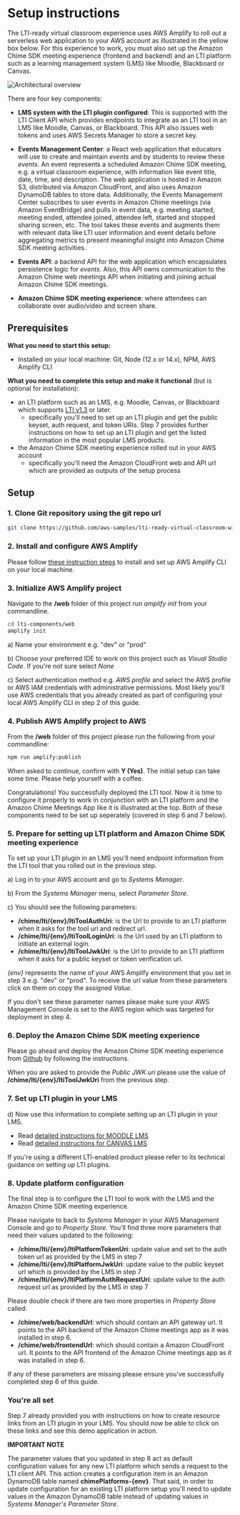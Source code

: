 # Setup instructions

The LTI-ready virtual classroom experience uses AWS Amplify to roll out a serverless web application to your AWS account as illustrated in the yellow box below. For this experience to work, you must also set up the Amazon Chime SDK meeting experience (frontend and backend) and an LTI platform such as a learning management system (LMS) like Moodle, Blackboard or Canvas.

![Architectural overview](../doc/chime-lti-architectural-overview.png)

There are four key components:

- **LMS system with the LTI plugin configured**: This is supported with the LTI Client API which provides endpoints to integrate as an LTI tool in an LMS like Moodle, Canvas, or Blackboard. This API also issues web tokens and uses AWS Secrets Manager to store a secret key.

- **Events Management Center**: a React web application that educators will use to create and maintain _events_ and by students to review these _events_. An event represents a scheduled Amazon Chime SDK meeting, e.g. a virtual classroom experience, with information like event title, date, time, and description. The web application is hosted in Amazon S3, distributed via Amazon CloudFront, and also uses Amazon DynamoDB tables to store data. Additionally, the Events Management Center subscribes to user events in Amazon Chime meetings (via Amazon EventBridge) and pulls in event data, e.g. meeting started, meeting ended, attendee joined, attendee left, started and stopped sharing screen, etc. The tool takes these events and augments them with relevant data like LTI user information and event details before aggregating metrics to present meaningful insight into Amazon Chime SDK meeting activities.

- **Events API**: a backend API for the web application which encapsulates persistence logic for _events_. Also, this API owns communication to the Amazon Chime web meetings API when initiating and joining actual Amazon Chime SDK meetings.

- **Amazon Chime SDK meeting experience**: where attendees can collaborate over audio/video and screen share.

## Prerequisites

**What you need to start this setup:**

- Installed on your local machine: Git, Node (12.x or 14.x), NPM, AWS Amplify CLI

**What you need to complete this setup and make it functional** (but is optional for installation):

- an LTI platform such as an LMS, e.g. Moodle, Canvas, or Blackboard which supports [LTI v1.3](https://www.imsglobal.org/spec/lti/v1p3/#overview) or later.
  - specifically you'll need to set up an LTI plugin and get the public keyset, auth request, and token URIs. Step 7 provides further instructions on how to set up an LTI plugin and get the listed information in the most popular LMS products.
- the Amazon Chime SDK meeting experience rolled out in your AWS account
  - specifically you'll need the Amazon CloudFront web and API url which are provided as outputs of the setup process

## Setup

### 1. Clone Git repository using the git repo url

```bash
git clone https://github.com/aws-samples/lti-ready-virtual-classroom-with-amazon-chime-sdk
```

### 2. Install and configure AWS Amplify

Please follow [these instruction steps](https://docs.amplify.aws/cli/start/install) to install and set up AWS Amplify CLI on your local machine.

### 3. Initialize AWS Amplify project

Navigate to the **/web** folder of this project run _amplify init_ from your commandline.

```bash
cd lti-components/web
amplify init
```

a) Name your environment e.g. "dev" or "prod"

b) Choose your preferred IDE to work on this project such as _Visual Studio Code_. If you're not sure select _None_

c) Select authentication method e.g. _AWS profile_ and select the AWS profile or AWS IAM credentials with administrative permissions. Most likely you'll use AWS credentials that you already created as part of configuring your local AWS Amplify CLI in step 2 of this guide.

### 4. Publish AWS Amplify project to AWS

From the **/web** folder of this project please run the following from your commandline:

```bash
npm run amplify:publish
```

When asked to continue, confirm with **Y (Yes)**. The initial setup can take some time. Please help yourself with a coffee.

Congratulations! You successfully deployed the LTI tool. Now it is time to configure it properly to work in conjunction with an LTI platform and the Amazon Chime Meetings App like it is illustrated at the top. Both of these components need to be set up seperately (covered in step 6 and 7 below).

### 5. Prepare for setting up LTI platform and Amazon Chime SDK meeting experience

To set up your LTI plugin in an LMS you'll need endpoint information from the LTI tool that you rolled out in the previous step.

a) Log in to your AWS account and go to _Systems Manager_.

b) From the _Systems Manager_ menu, select _Parameter Store_.

c) You should see the following parameters:

- **/chime/lti/{env}/ltiToolAuthUri**: is the Url to provide to an LTI platform when it asks for the tool url and redirect url.
- **/chime/lti/{env}/ltiToolLoginUri**: is the Url used by an LTI platform to initiate an external login.
- **/chime/lti/{env}/ltiToolJwkUri**: is the Url to provide to an LTI platform when it asks for a public keyset or token verification url.

_{env}_ represents the name of your AWS Amplify environment that you set in step 3 e.g. "dev" or "prod".
To receive the url value from these parameters click on them on copy the assigned _Value_.

If you don't see these parameter names please make sure your AWS Management Console is set to the AWS region which was targeted for deployment in step 4.

### 6. Deploy the Amazon Chime SDK meeting experience

Please go ahead and deploy the Amazon Chime SDK meeting experience from [Github](https://github.com/anilkumarkodali/lti-ready-virtual-classroom-with-amazon-chime-sdk/tree/main/chime-sdk-components) by following the instructions.

When you are asked to provide the _Public JWK uri_ please use the value of **/chime/lti/{env}/ltiToolJwkUri** from the previous step.

### 7. Set up LTI plugin in your LMS

d) Now use this information to complete setting up an LTI plugin in your LMS.

- Read [detailed instructions for MOODLE LMS](README-Moodle.md)
- Read [detailed instructions for CANVAS LMS](README-Canvas.md)

If you're using a different LTI-enabled product please refer to its technical guidance on setting up LTI plugins.

### 8. Update platform configuration

The final step is to configure the LTI tool to work with the LMS and the Amazon Chime SDK meeting experience.

Please navigate to back to _Systems Manager_ in your AWS Management Console and go to _Property Store_. You'll find three more parameters that need their values updated to the following:

- **/chime/lti/{env}/ltiPlatformTokenUri**: update value and set to the auth token url as provided by the LMS in step 7
- **/chime/lti/{env}/ltiPlatformJwkUri**: update value to the public keyset url which is provided by the LMS in step 7
- **/chime/lti/{env}/ltiPlatformAuthRequestUri**: update value to the auth request url as provided by the LMS in step 7

Please double check if there are two more properties in _Property Store_ called:

- **/chime/web/backendUrl**: which should contain an API gateway url. It points to the API backend of the Amazon Chime meetings app as it was installed in step 6.
- **/chime/web/frontendUrl**: which should contain a Amazon CloudFront url. It points to the API frontend of the Amazon Chime meetings app as it was installed in step 6.

If any of these parameters are missing please ensure you've successfully completed step 6 of this guide.

### You're all set

Step 7 already provided you with instructions on how to create resource links from an LTI plugin in your LMS. You should now be able to click on these links and see this demo application in action.

**IMPORTANT NOTE**

The parameter values that you updated in step 8 act as default configuration values for any new LTI platform which sends a request to the LTI client API. This action creates a configuration item in an Amazon DynamoDB table named **chimePlatforms-{env}**. That said, in order to update configuration for an existing LTI platform setup you'll need to update values in the Amazon DynamoDB table instead of updating values in _Systems Manager's_ _Parameter Store_.

